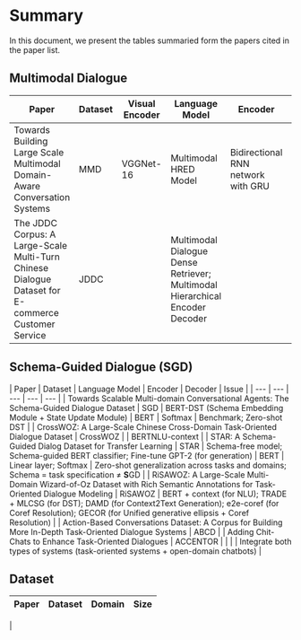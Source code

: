 # Summary
In this document, we present the tables summaried form the papers cited in the paper list.

## Multimodal Dialogue
| Paper | Dataset | Visual Encoder | Language Model | Encoder | Decoder |
| --- | --- | --- | --- | --- | --- |
| Towards Building Large Scale Multimodal Domain-Aware Conversation Systems | MMD | VGGNet-16 | Multimodal HRED Model |  Bidirectional RNN network with GRU | GRU + Attention model |
| The JDDC Corpus: A Large-Scale Multi-Turn Chinese Dialogue Dataset for E-commerce Customer Service | JDDC |  | Multimodal Dialogue Dense Retriever; Multimodal Hierarchical Encoder Decoder | 


## Schema-Guided Dialogue (SGD)

| Paper | Dataset | Language Model | Encoder | Decoder | Issue |
| --- | --- | --- | --- | --- |
| Towards Scalable Multi-domain Conversational Agents: The Schema-Guided Dialogue Dataset | SGD | BERT-DST (Schema Embedding Module + State Update Module) | BERT | Softmax | Benchmark; Zero-shot DST |
| CrossWOZ: A Large-Scale Chinese Cross-Domain Task-Oriented Dialogue Dataset | CrossWOZ |  | BERTNLU-context | 
| STAR: A Schema-Guided Dialog Dataset for Transfer Learning | STAR | Schema-free model; Schema-guided BERT classifier; Fine-tune GPT-2 (for generation) | BERT | Linear layer; Softmax | Zero-shot generalization across tasks and domains; Schema = task specification ≠ **S**GD |
| RiSAWOZ: A Large-Scale Multi-Domain Wizard-of-Oz Dataset with Rich Semantic Annotations for Task-Oriented Dialogue Modeling | RiSAWOZ | BERT + context (for NLU); TRADE + MLCSG (for DST); DAMD (for Context2Text Generation); e2e-coref (for Coref Resolution); GECOR (for Unified generative ellipsis + Coref Resolution) |
| Action-Based Conversations Dataset: A Corpus for Building More In-Depth Task-Oriented Dialogue Systems | ABCD |
| Adding Chit-Chats to Enhance Task-Oriented Dialogues | ACCENTOR |  |  |  | Integrate both types of systems (task-oriented systems + open-domain chatbots) |

## Dataset
| Paper | Dataset | Domain | Size |
| --- | --- | --- | --- |
|
